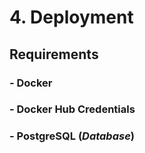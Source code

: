 # 4. Deployment

## Requirements
### - Docker
### - Docker Hub Credentials
### - PostgreSQL (*Database*)
